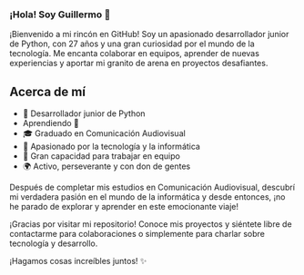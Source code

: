 ### ¡Hola! Soy Guillermo 👋

¡Bienvenido a mi rincón en GitHub! Soy un apasionado desarrollador junior de Python, con 27 años y una gran curiosidad por el mundo de la tecnología. Me encanta colaborar en equipos, aprender de nuevas experiencias y aportar mi granito de arena en proyectos desafiantes.

## Acerca de mí

- 🐍 Desarrollador junior de Python
-  Aprendiendo &#129409;
- 🎓 Graduado en Comunicación Audiovisual
- 🌟 Apasionado por la tecnología y la informática
- 🤝 Gran capacidad para trabajar en equipo
- 🌍 Activo, perseverante y con don de gentes

Después de completar mis estudios en Comunicación Audiovisual, descubrí mi verdadera pasión en el mundo de la informática y desde entonces, ¡no he parado de explorar y aprender en este emocionante viaje!

¡Gracias por visitar mi repositorio! 
Conoce mis proyectos y siéntete libre de contactarme para colaboraciones o simplemente para charlar sobre tecnología y desarrollo.

¡Hagamos cosas increíbles juntos! ✨

